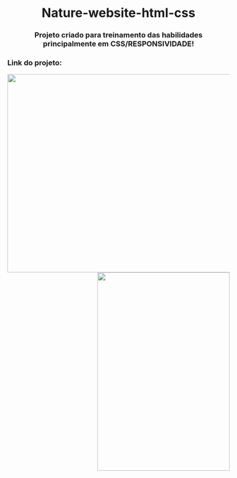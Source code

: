 <h1 align="center" > Nature-website-html-css </h1>

<h3 align="center">Projeto criado para treinamento das habilidades principalmente em CSS/RESPONSIVIDADE!</h3>

### Link do projeto: 

<div align="center">
  <img align="left" width="670px" height="450px" src="./assets/gif-01.gif"/>
  <img align="right" width="300px" height="450px" src="./assets/gif-02.gif"/>
</div>
